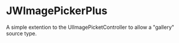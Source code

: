 JWImagePickerPlus
=================

A simple extention to the UIImagePicketController to allow a "gallery" source type.